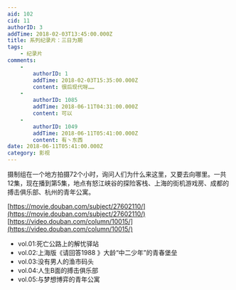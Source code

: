 ```yaml
---
aid: 102
cid: 11
authorID: 3
addTime: 2018-02-03T13:45:00.000Z
title: 系列纪录片：三日为期
tags:
    - 纪录片
comments:
    -
        authorID: 1
        addTime: 2018-02-03T15:35:00.000Z
        content: 很后现代呀……
    -
        authorID: 1085
        addTime: 2018-06-11T04:31:00.000Z
        content: 可以
    -
        authorID: 1049
        addTime: 2018-06-11T05:41:00.000Z
        content: 有丶东西
date: 2018-06-11T05:41:00.000Z
category: 影视
---
```


摄制组在一个地方拍摄72个小时，询问人们为什么来这里，又要去向哪里。一共12集，现在播到第5集，地点有怒江峡谷的探险客栈、上海的街机游戏房、成都的搏击俱乐部、杭州的青年公寓。

[https://movie.douban.com/subject/27602110/](https://movie.douban.com/subject/27602110/) [https://video.douban.com/column/10015/](https://video.douban.com/column/10015/)

*   vol.01:死亡公路上的解忧驿站
*   vol.02:上海版《请回答1988 》大龄“中二少年”的青春堡垒
*   vol.03:没有男人的渔市码头
*   vol.04:人生B面的搏击俱乐部
*   vol.05:与梦想博弈的青年公寓

